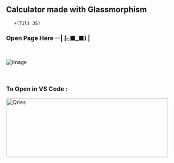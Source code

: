 ## Calculator made with Glassmorphism
       +(Tilt JS)

### Open Page Here --|   [(⌐■_■)](https://devgupta-ikr.github.io/Glass-morph-Calc/)  | 

<br>

![image](https://user-images.githubusercontent.com/77541795/119995060-d911b180-bfea-11eb-820c-fd733a7eb5b2.png)

<br>

### To Open in VS Code :
<a href="https://github1s.com/DevGupta-ikr/Glass-morph-Calc">
         <img alt="Qries" src="https://user-images.githubusercontent.com/77541795/120004506-7ae9cc00-bff4-11eb-9ef5-9761a25e6338.png" width=440" height="160">
</a>
